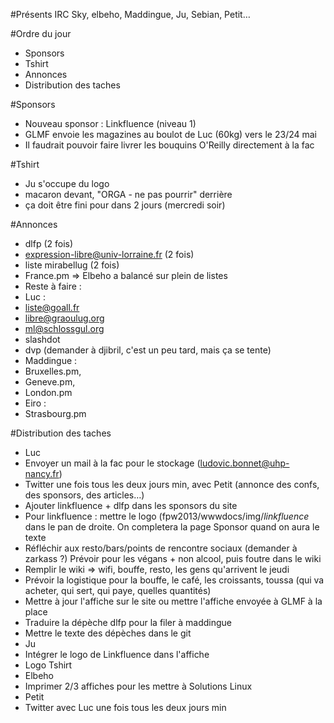 #Présents IRC
Sky, elbeho, Maddingue, Ju, Sebian, Petit…

#Ordre du jour
* Sponsors
* Tshirt
* Annonces
* Distribution des taches

#Sponsors
* Nouveau sponsor : Linkfluence (niveau 1)
* GLMF envoie les magazines au boulot de Luc (60kg) vers le 23/24 mai
* Il faudrait pouvoir faire livrer les bouquins O'Reilly directement à la fac

#Tshirt
* Ju s'occupe du logo
* macaron devant, "ORGA - ne pas pourrir" derrière
* ça doit être fini pour dans 2 jours (mercredi soir)

#Annonces
* dlfp (2 fois)
* expression-libre@univ-lorraine.fr (2 fois)
* liste mirabellug (2 fois)
* France.pm => Elbeho a balancé sur plein de listes
* Reste à faire :
 * Luc :
  * liste@goall.fr
  * libre@graoulug.org
  * ml@schlossgul.org
  * slashdot
  * dvp (demander à djibril, c'est un peu tard, mais ça se tente)
 * Maddingue :
  * Bruxelles.pm,
  * Geneve.pm, 
  * London.pm
 * Eiro :
  * Strasbourg.pm

#Distribution des taches
* Luc
 * Envoyer un mail à la fac pour le stockage (ludovic.bonnet@uhp-nancy.fr)
 * Twitter une fois tous les deux jours min, avec Petit (annonce des confs, des sponsors, des articles…)
 * Ajouter linkfluence + dlfp dans les sponsors du site
 * Pour linkfluence : mettre le logo (fpw2013/wwwdocs/img/*linkfluence* dans le pan de droite. On completera la page Sponsor quand on aura le texte
 * Réfléchir aux resto/bars/points de rencontre sociaux (demander à zarkass ?) Prévoir pour les végans + non alcool, puis foutre dans le wiki
 * Remplir le wiki => wifi, bouffe, resto, les gens qu'arrivent le jeudi
 * Prévoir la logistique pour la bouffe, le café, les croissants, toussa (qui va acheter, qui sert, qui paye, quelles quantités)
 * Mettre à jour l'affiche sur le site ou mettre l'affiche envoyée à GLMF à la place
 * Traduire la dépèche dlfp pour la filer à maddingue
 * Mettre le texte des dépèches dans le git
* Ju
 * Intégrer le logo de Linkfluence dans l'affiche
 * Logo Tshirt
* Elbeho
 * Imprimer 2/3 affiches pour les mettre à Solutions Linux
* Petit
 * Twitter avec Luc une fois tous les deux jours min
